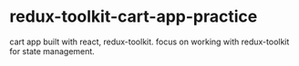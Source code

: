 # redux-toolkit-cart-app-practice
cart app built with react, redux-toolkit. focus on working with redux-toolkit for state management.
